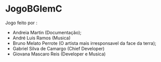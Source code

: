 ﻿# JogoBGIemC

Jogo feito por :
- Andreia Martin (Documentação);
- André Luis Ramos (Musica)
- Bruno Melato Perrote (O artista mais irresponsavel da face da terra);
- Gabriel Silva de Camargo (Chief Developer)
- Giovana Mascaro Reis (Developer e Musica)
